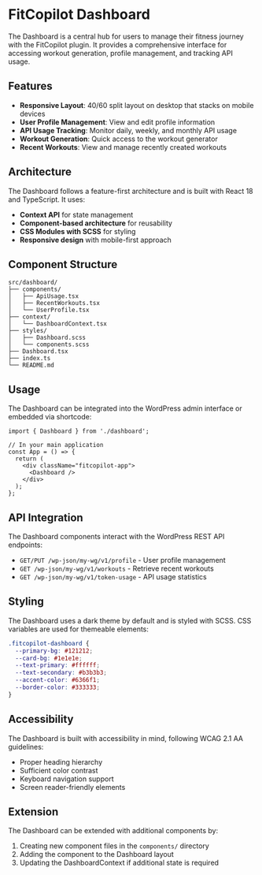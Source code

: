 # FitCopilot Dashboard

The Dashboard is a central hub for users to manage their fitness journey with the FitCopilot plugin. It provides a comprehensive interface for accessing workout generation, profile management, and tracking API usage.

## Features

- **Responsive Layout**: 40/60 split layout on desktop that stacks on mobile devices
- **User Profile Management**: View and edit profile information
- **API Usage Tracking**: Monitor daily, weekly, and monthly API usage
- **Workout Generation**: Quick access to the workout generator
- **Recent Workouts**: View and manage recently created workouts

## Architecture

The Dashboard follows a feature-first architecture and is built with React 18 and TypeScript. It uses:

- **Context API** for state management
- **Component-based architecture** for reusability
- **CSS Modules with SCSS** for styling
- **Responsive design** with mobile-first approach

## Component Structure

```
src/dashboard/
├── components/
│   ├── ApiUsage.tsx
│   ├── RecentWorkouts.tsx
│   └── UserProfile.tsx
├── context/
│   └── DashboardContext.tsx
├── styles/
│   ├── Dashboard.scss
│   └── components.scss
├── Dashboard.tsx
├── index.ts
└── README.md
```

## Usage

The Dashboard can be integrated into the WordPress admin interface or embedded via shortcode:

```tsx
import { Dashboard } from './dashboard';

// In your main application
const App = () => {
  return (
    <div className="fitcopilot-app">
      <Dashboard />
    </div>
  );
};
```

## API Integration

The Dashboard components interact with the WordPress REST API endpoints:

- `GET/PUT /wp-json/my-wg/v1/profile` - User profile management
- `GET /wp-json/my-wg/v1/workouts` - Retrieve recent workouts
- `GET /wp-json/my-wg/v1/token-usage` - API usage statistics

## Styling

The Dashboard uses a dark theme by default and is styled with SCSS. CSS variables are used for themeable elements:

```scss
.fitcopilot-dashboard {
  --primary-bg: #121212;
  --card-bg: #1e1e1e;
  --text-primary: #ffffff;
  --text-secondary: #b3b3b3;
  --accent-color: #6366f1;
  --border-color: #333333;
}
```

## Accessibility

The Dashboard is built with accessibility in mind, following WCAG 2.1 AA guidelines:

- Proper heading hierarchy
- Sufficient color contrast
- Keyboard navigation support
- Screen reader-friendly elements

## Extension

The Dashboard can be extended with additional components by:

1. Creating new component files in the `components/` directory
2. Adding the component to the Dashboard layout
3. Updating the DashboardContext if additional state is required 